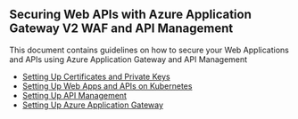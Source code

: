 
## Securing Web APIs with Azure Application Gateway V2 WAF and API Management

This document contains guidelines on how to secure your Web Applications and APIs using Azure Application Gateway and API Management

- [Setting Up Certificates and Private Keys](https://github.com/izzymsft/SecurityCertificates)
- [Setting Up Web Apps and APIs on Kubernetes]()
- [Setting Up API Management]()
- [Setting Up Azure Application Gateway]()

